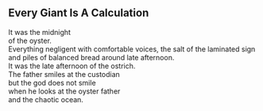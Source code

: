 Every Giant Is A Calculation
----------------------------
It was the midnight  
of the oyster.  
Everything negligent with comfortable voices, the salt of the laminated sign  
and piles of balanced bread around late afternoon.  
It was the late afternoon of the ostrich.  
The father smiles at the custodian  
but the god does not smile  
when he looks at the oyster father  
and the chaotic ocean.  
